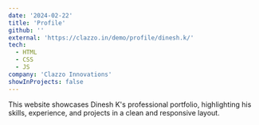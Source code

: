 ```yaml
---
date: '2024-02-22'
title: 'Profile'
github: ''
external: 'https://clazzo.in/demo/profile/dinesh.k/'
tech:
  - HTML
  - CSS
  - JS
company: 'Clazzo Innovations'
showInProjects: false
---
```


This website showcases Dinesh K's professional portfolio, highlighting his skills, experience, and projects in a clean and responsive layout.
